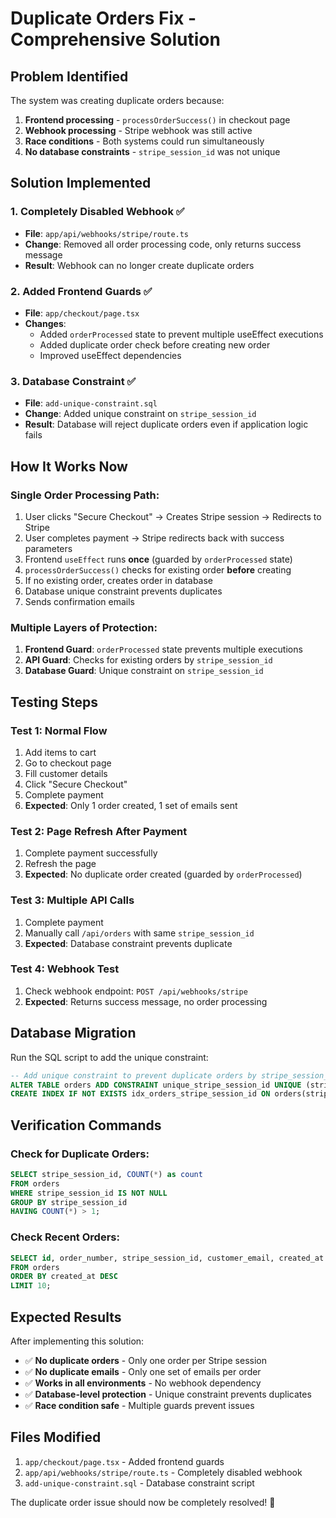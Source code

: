 # Duplicate Orders Fix - Comprehensive Solution

## Problem Identified
The system was creating duplicate orders because:
1. **Frontend processing** - `processOrderSuccess()` in checkout page
2. **Webhook processing** - Stripe webhook was still active
3. **Race conditions** - Both systems could run simultaneously
4. **No database constraints** - `stripe_session_id` was not unique

## Solution Implemented

### 1. **Completely Disabled Webhook** ✅
- **File**: `app/api/webhooks/stripe/route.ts`
- **Change**: Removed all order processing code, only returns success message
- **Result**: Webhook can no longer create duplicate orders

### 2. **Added Frontend Guards** ✅
- **File**: `app/checkout/page.tsx`
- **Changes**:
  - Added `orderProcessed` state to prevent multiple useEffect executions
  - Added duplicate order check before creating new order
  - Improved useEffect dependencies

### 3. **Database Constraint** ✅
- **File**: `add-unique-constraint.sql`
- **Change**: Added unique constraint on `stripe_session_id`
- **Result**: Database will reject duplicate orders even if application logic fails

## How It Works Now

### **Single Order Processing Path:**
1. User clicks "Secure Checkout" → Creates Stripe session → Redirects to Stripe
2. User completes payment → Stripe redirects back with success parameters
3. Frontend `useEffect` runs **once** (guarded by `orderProcessed` state)
4. `processOrderSuccess()` checks for existing order **before** creating
5. If no existing order, creates order in database
6. Database unique constraint prevents duplicates
7. Sends confirmation emails

### **Multiple Layers of Protection:**
1. **Frontend Guard**: `orderProcessed` state prevents multiple executions
2. **API Guard**: Checks for existing orders by `stripe_session_id`
3. **Database Guard**: Unique constraint on `stripe_session_id`

## Testing Steps

### **Test 1: Normal Flow**
1. Add items to cart
2. Go to checkout page
3. Fill customer details
4. Click "Secure Checkout"
5. Complete payment
6. **Expected**: Only 1 order created, 1 set of emails sent

### **Test 2: Page Refresh After Payment**
1. Complete payment successfully
2. Refresh the page
3. **Expected**: No duplicate order created (guarded by `orderProcessed`)

### **Test 3: Multiple API Calls**
1. Complete payment
2. Manually call `/api/orders` with same `stripe_session_id`
3. **Expected**: Database constraint prevents duplicate

### **Test 4: Webhook Test**
1. Check webhook endpoint: `POST /api/webhooks/stripe`
2. **Expected**: Returns success message, no order processing

## Database Migration

Run the SQL script to add the unique constraint:
```sql
-- Add unique constraint to prevent duplicate orders by stripe_session_id
ALTER TABLE orders ADD CONSTRAINT unique_stripe_session_id UNIQUE (stripe_session_id);
CREATE INDEX IF NOT EXISTS idx_orders_stripe_session_id ON orders(stripe_session_id);
```

## Verification Commands

### **Check for Duplicate Orders:**
```sql
SELECT stripe_session_id, COUNT(*) as count 
FROM orders 
WHERE stripe_session_id IS NOT NULL 
GROUP BY stripe_session_id 
HAVING COUNT(*) > 1;
```

### **Check Recent Orders:**
```sql
SELECT id, order_number, stripe_session_id, customer_email, created_at 
FROM orders 
ORDER BY created_at DESC 
LIMIT 10;
```

## Expected Results

After implementing this solution:
- ✅ **No duplicate orders** - Only one order per Stripe session
- ✅ **No duplicate emails** - Only one set of emails per order
- ✅ **Works in all environments** - No webhook dependency
- ✅ **Database-level protection** - Unique constraint prevents duplicates
- ✅ **Race condition safe** - Multiple guards prevent issues

## Files Modified

1. `app/checkout/page.tsx` - Added frontend guards
2. `app/api/webhooks/stripe/route.ts` - Completely disabled webhook
3. `add-unique-constraint.sql` - Database constraint script

The duplicate order issue should now be completely resolved! 🎉
